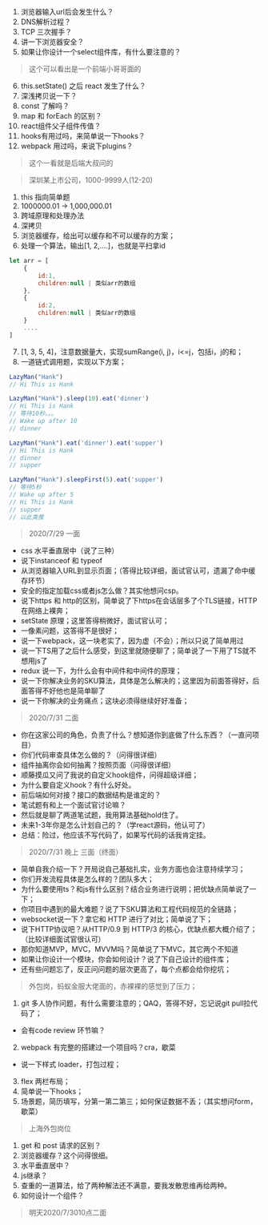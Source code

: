 
1. 浏览器输入url后会发生什么？
2. DNS解析过程？
3. TCP 三次握手？
4. 讲一下浏览器安全？
5. 如果让你设计一个select组件库，有什么要注意的？
> 这个可以看出是一个前端小哥哥面的

6. this.setState() 之后 react 发生了什么？
7. 深浅拷贝说一下？
8. const 了解吗？
9. map 和 forEach 的区别？
10. react组件父子组件传值？
11. hooks有用过吗，来简单说一下hooks？
12. webpack 用过吗，来说下plugins？
> 这个一看就是后端大叔问的

> 深圳某上市公司，1000-9999人(12-20)
1. this 指向简单题
2. 1000000.01 -> 1,000,000.01
3. 跨域原理和处理办法
4. 深拷贝
5. 浏览器缓存，给出可以缓存和不可以缓存的方案；
6. 处理一个算法，输出[1, 2,....]，也就是平扫拿id
```js
let arr = [
    {
        id:1,
        children:null | 类似arr的数组
    },
    {
        id:2,
        children:null | 类似arr的数组
    }
    ....
]
```
7. [1, 3, 5, 4]，注意数据量大，实现sumRange(i, j)，i<=j，包括i，j的和；
8. 一道链式调用题，实现以下方案；
```js
LazyMan("Hank") 
// Hi This is Hank

LazyMan("Hank").sleep(10).eat('dinner') 
// Hi This is Hank
// 等待10秒。。。
// Wake up after 10
// dinner

LazyMan("Hank").eat('dinner').eat('supper') 
// Hi This is Hank
// dinner
// supper

LazyMan("Hank").sleepFirst(5).eat('supper') 
// 等待5秒
// Wake up after 5
// Hi This is Hank
// supper
// 以此类推
```
> 2020/7/29 一面
- css 水平垂直居中（说了三种）
- 说下instanceof 和 typeof
- 从浏览器输入URL到显示页面；（答得比较详细，面试官认可，遗漏了命中缓存环节）
- 安全的指定加载css或者js怎么做？其实他想问csp。
- 说下https 和 http的区别，简单说了下https在会话层多了个TLS链接，HTTP在网络上裸奔；
- setState 原理；这里答得稍微好，面试官认可；
- 一像素问题，这答得不是很好；
- 说一下webpack，这一块老实了，因为虚（不会）；所以只说了简单用过
- 说一下TS用了之后什么感受，到这里就随便聊了；简单说了一下用了TS就不想用js了
- redux 说一下，为什么会有中间件和中间件的原理；
- 说一下你解决业务的SKU算法，具体是怎么解决的；这里因为前面答得好，后面答得不好他也是简单聊了
- 说一下你解决的业务痛点；这块必须得继续好好准备；

> 2020/7/31 二面 
- 你在这家公司的角色，负责了什么？想知道你到底做了什么东西？（一直问项目）
- 你们代码审查具体怎么做的？（问得很详细）
- 组件抽离你会如何抽离？按照页面（问得很详细）
- 顺藤摸瓜又问了我说的自定义hook组件，问得超级详细；
- 为什么要自定义hook？有什么好处。
- 前后端如何对接？接口的数据结构是谁定的？
- 笔试题有和上一个面试官讨论嘛？
- 然后就是聊了两道笔试题，我用算法基础hold住了。
- 未来1-3年你是怎么计划自己的？（学react源码，他认可了）
- 总结：险过，他应该不写代码了，如果写代码的话我肯定挂。

> 2020/7/31 晚上 三面（终面）
- 简单自我介绍一下？开局说自己基础扎实，业务方面也会注意持续学习；
- 你们开发流程具体是怎么样的？团队多大；
- 为什么要使用ts？和js有什么区别？结合业务进行说明；把优缺点简单说了一下；
- 你项目中遇到的最大难题？说了下SKU算法和工程代码规范的全链路；
- websocket说一下？拿它和 HTTP 进行了对比；简单说了下；
- 说下HTTP协议吧？从HTTP/0.9 到 HTTP/3 的核心，优缺点都大概介绍了；（比较详细面试官很认可）
- 那你知道MVP，MVC，MVVM吗？简单说了下MVC，其它两个不知道
- 如果让你设计一个模块，你会如何设计？说了下自己设计的组件库；
- 还有些问题忘了，反正问问题的层次更高了，每个点都会给你挖坑；

> 外包岗，蚂蚁金服大佬面的，赤裸裸的感觉到了压力；
1. git 多人协作问题，有什么需要注意的；QAQ，答得不好，忘记说git pull拉代码了；
- 会有code review 环节嘛？
2. webpack 有完整的搭建过一个项目吗？cra，歇菜
- 说一下样式 loader，打包过程；
3. flex 两栏布局；
4. 简单说一下hooks；
5. 场景题，简历填写，分第一第二第三；如何保证数据不丢；（其实想问form，歇菜）

>上海外包岗位
1. get 和 post 请求的区别？
2. 浏览器缓存？这个问得很细。
3. 水平垂直居中？
4. js继承？
5. 查重的一道算法，给了两种解法还不满意，要我发散思维再给两种。
6. 如何设计一个组件？
> 明天2020/7/3010点二面